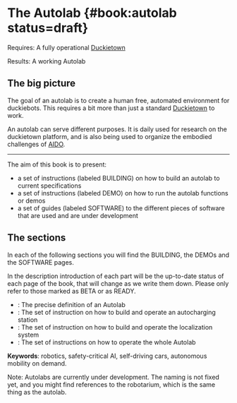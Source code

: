 # The Autolab {#book:autolab status=draft}

<div class='requirements' markdown="1">

Requires: A fully operational [Duckietown](+opmanual_duckietown#duckietowns)

Results: A working Autolab
</div>



## The big picture

The goal of an autolab is to create a human free, automated environment for duckiebots. This requires a bit more than just a standard [Duckietown](+opmanual_duckietown#duckietowns) to work. 

An autolab can serve different purposes. It is daily used for research on the duckietown platform, and is also being used to organize the embodied challenges of [AIDO]((+AIDO#AIDO)).

___

The aim of this book is to present:

- a set of instructions (labeled BUILDING) on how to build an autolab to current specifications
- a set of instructions (labeled DEMO) on how to run the autolab functions or demos
- a set of guides (labeled SOFTWARE) to the different pieces of software that are used and are under development

## The sections

In each of the following sections you will find the BUILDING, the DEMOs and the SOFTWARE pages.

In the description introduction of each part will be the up-to-date status of each page of the book, that will change as we write them down. Please only refer to those marked as BETA or as READY. 

- [](#autolab-definition) : The precise definition of an Autolab
- [](#autolab-auto-charging) : The set of instruction on how to build and operate an autocharging station
- [](#autolab-localization) : The set of instruction on how to build and operate the localization system
- [](#autolab-operation-manual) : The set of instructions on how to operate the whole Autolab


**Keywords**: robotics, safety-critical AI, self-driving cars, autonomous mobility on demand.

Note: Autolabs are currently under development. The naming is not fixed yet, and you might find references to the robotarium, which is the same thing as the autolab.
